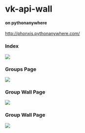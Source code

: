# vk-api-wall

#### on pythonanywhere
http://phonxis.pythonanywhere.com/
### Index
![](http://i.piccy.info/i9/c58622e135e7e9b5c727348267cc30bd/1493206493/46766/1140970/index.png)

### Groups Page
![](http://i.piccy.info/i9/b7588f86e34e70c669581f8ce7327385/1493206769/158164/1140970/groups.jpg)

### Group Wall Page
![](http://i.piccy.info/i9/11bc61dceee0d8d216afac8751ead7c2/1493208486/315511/1140970/wall1.png)

### Group Wall Page
![](http://i.piccy.info/i9/c9f1122d4f1fe4e6f9e14bf326986a55/1493208525/189325/1140970/wall2.png)
